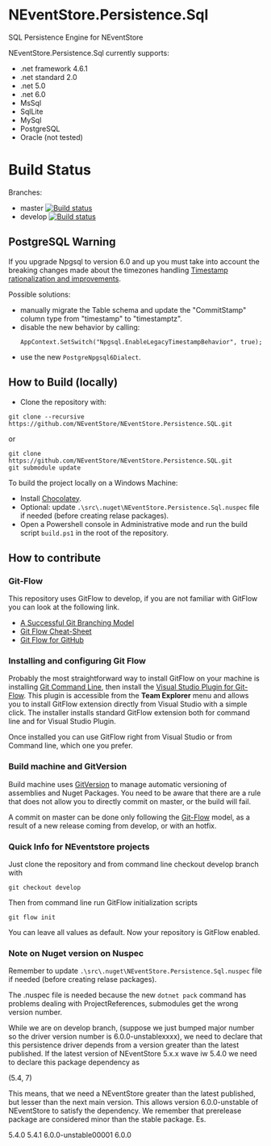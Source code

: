 NEventStore.Persistence.Sql
===

SQL Persistence Engine for NEventStore

NEventStore.Persistence.Sql currently supports:

- .net framework 4.6.1
- .net standard 2.0
- .net 5.0
- .net 6.0
- MsSql
- SqlLite
- MySql
- PostgreSQL
- Oracle (not tested)

Build Status
===

Branches:

- master [![Build status](https://ci.appveyor.com/api/projects/status/5difan7hap8vwhwe/branch/master?svg=true)](https://ci.appveyor.com/project/AGiorgetti/neventstore-persistence-sql/branch/master)
- develop [![Build status](https://ci.appveyor.com/api/projects/status/5difan7hap8vwhwe/branch/develop?svg=true)](https://ci.appveyor.com/project/AGiorgetti/neventstore-persistence-sql/branch/develop)

## PostgreSQL Warning

If you upgrade Npgsql to version 6.0 and up you must take into account the breaking changes
made about the timezones handling [Timestamp rationalization and improvements](https://www.npgsql.org/efcore/release-notes/6.0.html#timestamp-rationalization-and-improvements).

Possible solutions:
- manually migrate the Table schema and update the "CommitStamp" column type from "timestamp" to "timestamptz".
- disable the new behavior by calling:
  ```
  AppContext.SetSwitch("Npgsql.EnableLegacyTimestampBehavior", true);
  ```
- use the new `PostgreNpgsql6Dialect`.

## How to Build (locally)

- Clone the repository with:

```
git clone --recursive https://github.com/NEventStore/NEventStore.Persistence.SQL.git
```

or

```
git clone https://github.com/NEventStore/NEventStore.Persistence.SQL.git
git submodule update
```

To build the project locally on a Windows Machine:

- Install [Chocolatey](https://chocolatey.org/).
- Optional: update `.\src\.nuget\NEventStore.Persistence.Sql.nuspec` file if needed (before creating relase packages).
- Open a Powershell console in Administrative mode and run the build script `build.ps1` in the root of the repository.

## How to contribute

### Git-Flow

This repository uses GitFlow to develop, if you are not familiar with GitFlow you can look at the following link.

* [A Successful Git Branching Model](http://nvie.com/posts/a-successful-git-branching-model/)
* [Git Flow Cheat-Sheet](http://danielkummer.github.io/git-flow-cheatsheet/)
* [Git Flow for GitHub](https://datasift.github.io/gitflow/GitFlowForGitHub.html)

### Installing and configuring Git Flow

Probably the most straightforward way to install GitFlow on your machine is installing [Git Command Line](https://git-for-windows.github.io/), then install the [Visual Studio Plugin for Git-Flow](https://visualstudiogallery.msdn.microsoft.com/27f6d087-9b6f-46b0-b236-d72907b54683). This plugin is accessible from the **Team Explorer** menu and allows you to install GitFlow extension directly from Visual Studio with a simple click. The installer installs standard GitFlow extension both for command line and for Visual Studio Plugin.

Once installed you can use GitFlow right from Visual Studio or from Command line, which one you prefer.

### Build machine and GitVersion

Build machine uses [GitVersion](https://github.com/GitTools/GitVersion) to manage automatic versioning of assemblies and Nuget Packages. You need to be aware that there are a rule that does not allow you to directly commit on master, or the build will fail. 

A commit on master can be done only following the [Git-Flow](http://nvie.com/posts/a-successful-git-branching-model/) model, as a result of a new release coming from develop, or with an hotfix. 

### Quick Info for NEventstore projects

Just clone the repository and from command line checkout develop branch with 

```
git checkout develop
```

Then from command line run GitFlow initialization scripts

```
git flow init
```

You can leave all values as default. Now your repository is GitFlow enabled.

### Note on Nuget version on Nuspec

Remember to update `.\src\.nuget\NEventStore.Persistence.Sql.nuspec` file if needed (before creating relase packages).

The .nuspec file is needed because the new `dotnet pack` command has problems dealing with ProjectReferences, submodules get the wrong version number.

While we are on develop branch, (suppose we just bumped major number so the driver version number is 6.0.0-unstablexxxx), we need to declare that this persistence driver depends from a version greater than the latest published. If the latest version of NEventStore 5.x.x wave iw 5.4.0 we need to declare this package dependency as

(5.4, 7)

This means, that we need a NEventStore greater than the latest published, but lesser than the next main version. This allows version 6.0.0-unstable of NEventStore to satisfy the dependency. We remember that prerelease package are considered minor than the stable package. Es.

5.4.0
5.4.1
6.0.0-unstable00001
6.0.0